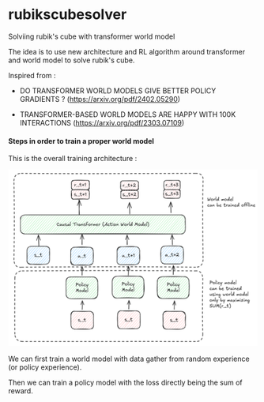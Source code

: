# rubikscubesolver
Solviing rubik's cube with transformer world model

The idea is to use new architecture and RL algorithm around transformer and world model to solve rubik's cube.

Inspired from : 

- DO TRANSFORMER WORLD MODELS GIVE BETTER POLICY GRADIENTS ? (https://arxiv.org/pdf/2402.05290)  

- TRANSFORMER-BASED WORLD MODELS ARE HAPPY WITH 100K INTERACTIONS (https://arxiv.org/pdf/2303.07109)



#### Steps in order to train a proper world model

This is the overall training architecture :

![training](images/trainingsetup.png)

We can first train a world model with data gather from random experience (or policy experience).

Then we can train a policy model with the loss directly being the sum of reward.

